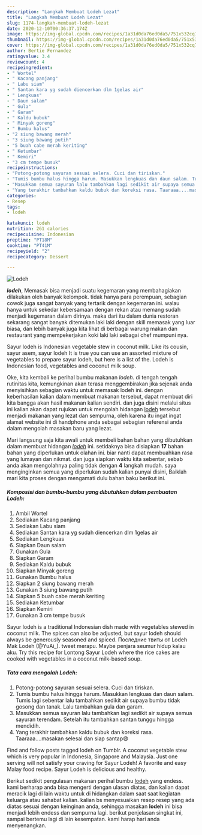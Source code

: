 ```yaml
---
description: "Langkah Membuat Lodeh Lezat"
title: "Langkah Membuat Lodeh Lezat"
slug: 1174-langkah-membuat-lodeh-lezat
date: 2020-12-10T00:36:37.174Z
image: https://img-global.cpcdn.com/recipes/1a31d0da76ed0da5/751x532cq70/lodeh-foto-resep-utama.jpg
thumbnail: https://img-global.cpcdn.com/recipes/1a31d0da76ed0da5/751x532cq70/lodeh-foto-resep-utama.jpg
cover: https://img-global.cpcdn.com/recipes/1a31d0da76ed0da5/751x532cq70/lodeh-foto-resep-utama.jpg
author: Bertie Fernandez
ratingvalue: 3.4
reviewcount: 4
recipeingredient:
- " Wortel"
- " Kacang panjang"
- " Labu siam"
- " Santan kara yg sudah diencerkan dlm 1gelas air"
- " Lengkuas"
- " Daun salam"
- " Gula"
- " Garam"
- " Kaldu bubuk"
- " Minyak goreng"
- " Bumbu halus"
- "2 siung bawang merah"
- "3 siung bawang putih"
- "5 buah cabe merah keriting"
- " Ketumbar"
- " Kemiri"
- "3 cm tempe busuk"
recipeinstructions:
- "Potong-potong sayuran sesuai selera. Cuci dan tiriskan."
- "Tumis bumbu halus hingga harum. Masukkan lengkuas dan daun salam. Tumis lagi sebentar lalu tambahkan sedikit air supaya bumbu tidak gosong dan tanak. Lalu tambahkan gula dan garam."
- "Masukkan semua sayuran lalu tambahkan lagi sedikit air supaya semua sayuran terendam. Setelah itu tambahkan santan tunggu hingga mendidih."
- "Yang terakhir tambahkan kaldu bubuk dan koreksi rasa. Taaraaa....masakan selesai dan siap santap😄"
categories:
- Resep
tags:
- lodeh

katakunci: lodeh 
nutrition: 261 calories
recipecuisine: Indonesian
preptime: "PT18M"
cooktime: "PT41M"
recipeyield: "2"
recipecategory: Dessert

---
```



![Lodeh](https://img-global.cpcdn.com/recipes/1a31d0da76ed0da5/751x532cq70/lodeh-foto-resep-utama.jpg)

<b><i>lodeh</i></b>, Memasak bisa menjadi suatu kegemaran yang membahagiakan dilakukan oleh banyak kelompok. tidak hanya para perempuan, sebagian cowok juga sangat banyak yang tertarik dengan kegemaran ini. walau hanya untuk sekedar kebersamaan dengan rekan atau memang sudah menjadi kegemaran dalam dirinya. maka dari itu dalam dunia restoran sekarang sangat banyak ditemukan laki laki dengan skill memasak yang luar biasa, dan lebih banyak juga kita lihat di berbagai warung makan dan restaurant yang mempekerjakan koki laki laki sebagai chef mumpuni nya.

Sayur lodeh is Indonesian vegetable stew in coconut milk. Like its cousin, sayur asem, sayur lodeh It is true you can use an assorted mixture of vegetables to prepare sayur lodeh, but here is a list of the. Lodeh is Indonesian food, vegetables and coconut milk soup.

Oke, kita kembali ke perihal bumbu makanan <i>lodeh</i>. di tengah tengah rutinitas kita, kemungkinan akan terasa menggembirakan jika sejenak anda menyisihkan sebagian waktu untuk memasak lodeh ini. dengan keberhasilan kalian dalam membuat makanan tersebut, dapat membuat diri kita bangga akan hasil makanan kalian sendiri. dan juga disini melalui situs ini kalian akan dapat rujukan untuk mengolah hidangan <u>lodeh</u> tersebut menjadi makanan yang lezat dan sempurna, oleh karena itu ingat ingat alamat website ini di handphone anda sebagai sebagian referensi anda dalam mengolah masakan baru yang lezat.


Mari langsung saja kita awali untuk membeli bahan bahan yang dibutuhkan dalam membuat hidangan <u><i>lodeh</i></u> ini. setidaknya bisa disiapkan <b>17</b> bahan bahan yang diperlukan untuk olahan ini. biar nanti dapat membuahkan rasa yang lumayan dan nikmat. dan juga siapkan waktu kita sebentar, sebab anda akan mengolahnya paling tidak dengan <b>4</b> langkah mudah. saya menginginkan semua yang diperlukan sudah kalian punyai disini, Baiklah mari kita proses dengan mengamati dulu bahan baku berikut ini.

<!--inarticleads1-->

##### Komposisi dan bumbu-bumbu yang dibutuhkan dalam pembuatan Lodeh:

1. Ambil  Wortel
1. Sediakan  Kacang panjang
1. Sediakan  Labu siam
1. Sediakan  Santan kara yg sudah diencerkan dlm 1gelas air
1. Sediakan  Lengkuas
1. Siapkan  Daun salam
1. Gunakan  Gula
1. Siapkan  Garam
1. Sediakan  Kaldu bubuk
1. Siapkan  Minyak goreng
1. Gunakan  Bumbu halus
1. Siapkan 2 siung bawang merah
1. Gunakan 3 siung bawang putih
1. Siapkan 5 buah cabe merah keriting
1. Sediakan  Ketumbar
1. Siapkan  Kemiri
1. Gunakan 3 cm tempe busuk


Sayur lodeh is a traditional Indonesian dish made with vegetables stewed in coconut milk. The spices can also be adjusted, but sayur lodeh should always be generously seasoned and spiced. Последние твиты от Lodeh Mak Lodeh (@YuAi_). tweet merapu. Maybe penjara seumur hidup kalau aku. Try this recipe for Lontong Sayur Lodeh where the rice cakes are cooked with vegetables in a coconut milk-based soup. 

<!--inarticleads2-->

##### Tata cara mengolah Lodeh:

1. Potong-potong sayuran sesuai selera. Cuci dan tiriskan.
1. Tumis bumbu halus hingga harum. Masukkan lengkuas dan daun salam. Tumis lagi sebentar lalu tambahkan sedikit air supaya bumbu tidak gosong dan tanak. Lalu tambahkan gula dan garam.
1. Masukkan semua sayuran lalu tambahkan lagi sedikit air supaya semua sayuran terendam. Setelah itu tambahkan santan tunggu hingga mendidih.
1. Yang terakhir tambahkan kaldu bubuk dan koreksi rasa. Taaraaa....masakan selesai dan siap santap😄


Find and follow posts tagged lodeh on Tumblr. A coconut vegetable stew which is very popular in Indonesia, Singapore and Malaysia. Just one serving will not satisfy your craving for Sayur Lodeh! A favorite and easy Malay food recipe. Sayur Lodeh is delicious and healthy. 

Berikut sedikit pengulasan makanan perihal bumbu <u>lodeh</u> yang endess. kami berharap anda bisa mengerti dengan ulasan diatas, dan kalian dapat meracik lagi di lain waktu untuk di hidangkan dalam saat saat kegiatan keluarga atau sahabat kalian. kalian bs menyesuaikan resep resep yang ada diatas sesuai dengan keinginan anda, sehingga masakan <b>lodeh</b> ini bisa menjadi lebih endess dan sempurna lagi. berikut penjelasan singkat ini, sampai bertemu lagi di lain kesempatan. kami harap hari anda menyenangkan.
